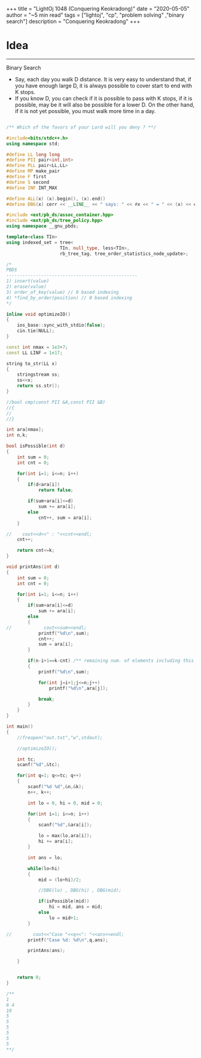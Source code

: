 +++
title = "LightOj 1048 (Conquering Keokradong)"
date = "2020-05-05"
author = "~5 min read"
tags = ["lightoj", "cp", "problem solving" ,"binary search"]
description = "Conquering Keokradong"
+++

# Idea
---
Binary Search  
- Say, each day you walk D distance. It is very easy to understand that, if you have enough large D, it is always possible to cover start to end with K stops. 
- If you know D, you can check if it is possible to pass with K stops, if it is possible, may be it will also be possible
for a lower D. On the other hand, if it is not yet possible, you must walk more time in a day. 

```cpp

/** Which of the favors of your Lord will you deny ? **/

#include<bits/stdc++.h>
using namespace std;

#define LL long long
#define PII pair<int,int>
#define PLL pair<LL,LL>
#define MP make_pair
#define F first
#define S second
#define INF INT_MAX

#define ALL(x) (x).begin(), (x).end()
#define DBG(x) cerr << __LINE__ << " says: " << #x << " = " << (x) << endl

#include <ext/pb_ds/assoc_container.hpp>
#include <ext/pb_ds/tree_policy.hpp>
using namespace __gnu_pbds;

template<class TIn>
using indexed_set = tree<
                    TIn, null_type, less<TIn>,
                    rb_tree_tag, tree_order_statistics_node_update>;

/*
PBDS
-------------------------------------------------
1) insert(value)
2) erase(value)
3) order_of_key(value) // 0 based indexing
4) *find_by_order(position) // 0 based indexing
*/

inline void optimizeIO()
{
    ios_base::sync_with_stdio(false);
    cin.tie(NULL);
}

const int nmax = 1e3+7;
const LL LINF = 1e17;

string to_str(LL x)
{
    stringstream ss;
    ss<<x;
    return ss.str();
}

//bool cmp(const PII &A,const PII &B)
//{
//
//}

int ara[nmax];
int n,k;

bool isPossible(int d)
{
    int sum = 0;
    int cnt = 0;

    for(int i=1; i<=n; i++)
    {
        if(d<ara[i])
            return false;

        if(sum+ara[i]<=d)
            sum += ara[i];
        else
            cnt++, sum = ara[i];
    }

//    cout<<d<<" : "<<cnt<<endl;
    cnt++;

    return cnt<=k;
}

void printAns(int d)
{
    int sum = 0;
    int cnt = 0;

    for(int i=1; i<=n; i++)
    {
        if(sum+ara[i]<=d)
            sum += ara[i];
        else
        {
//            cout<<sum<<endl;
            printf("%d\n",sum);
            cnt++;
            sum = ara[i];
        }

        if(n-i+1==k-cnt) /** remaining num. of elements including this == the extra i need **/
        {
            printf("%d\n",sum);

            for(int j=i+1;j<=n;j++)
                printf("%d\n",ara[j]);

            break;
        }
    }
}

int main()
{
    //freopen("out.txt","w",stdout);

    //optimizeIO();

    int tc;
    scanf("%d",&tc);

    for(int q=1; q<=tc; q++)
    {
        scanf("%d %d",&n,&k);
        n++, k++;

        int lo = 0, hi = 0, mid = 0;

        for(int i=1; i<=n; i++)
        {
            scanf("%d",&ara[i]);

            lo = max(lo,ara[i]);
            hi += ara[i];
        }

        int ans = lo;

        while(lo<hi)
        {
            mid = (lo+hi)/2;

            //DBG(lo) , DBG(hi) , DBG(mid);

            if(isPossible(mid))
                hi = mid, ans = mid;
            else
                lo = mid+1;
        }

//        cout<<"Case "<<q<<": "<<ans<<endl;
        printf("Case %d: %d\n",q,ans);

        printAns(ans);

    }


    return 0;
}

/**
1
6 4
10
5
5
5
5
5
5
**/

```
